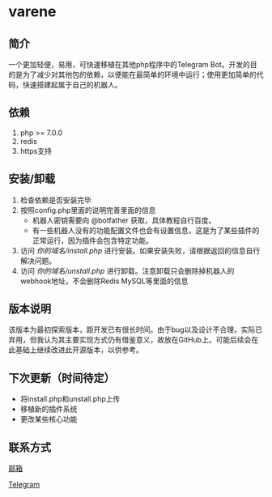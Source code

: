 # varene

## 简介

一个更加轻便，易用，可快速移植在其他php程序中的Telegram Bot。开发的目的是为了减少对其他包的依赖，以便能在最简单的环境中运行；使用更加简单的代码，快速搭建起属于自己的机器人。

## 依赖

1. php >= 7.0.0
2. redis 
3. https支持

## 安装/卸载

1. 检查依赖是否安装完毕
2. 按照config.php里面的说明完善里面的信息
   - 机器人密钥需要向 @botfather 获取，具体教程自行百度。
   - 有一些机器人没有的功能配置文件也会有设置信息，这是为了某些插件的正常运行，因为插件会包含特定功能。  
3. 访问 *你的域名/install.php* 进行安装。如果安装失败，请根据返回的信息自行解决问题。
4. 访问 *你的域名/unstall.php* 进行卸载。注意卸载只会删除掉机器人的webhook地址，不会删除Redis MySQL等里面的信息

## 版本说明

该版本为最初探索版本，距开发已有很长时间。由于bug以及设计不合理，实际已弃用，但我认为其主要实现方式仍有借鉴意义，故放在GitHub上。可能后续会在此基础上继续改进此开源版本，以供参考。

## 下次更新（时间待定）

- 将install.php和unstall.php上传
- 移植新的插件系统
- 更改某些核心功能

## 联系方式

[邮箱](mailto:yangningmou@gmail.com)

[Telegram](https://t.me/ningmo)
